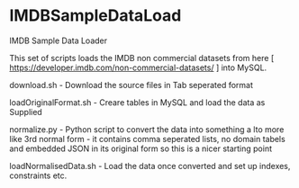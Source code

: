 # IMDBSampleDataLoad
IMDB Sample Data Loader

This set of scripts loads the IMDB non commercial datasets from here [ https://developer.imdb.com/non-commercial-datasets/ ]
into MySQL.

download.sh - Download the source files in Tab seperated format 

loadOriginalFormat.sh - Creare tables in MySQL and load the data as Supplied

normalize.py - Python script to convert the data into something a lto more like 3rd normal form - it contains comma seperated lists, no domain tabels and embedded JSON in its original form so this is a nicer starting point

loadNormalisedData.sh - Load the data once converted and set up indexes, constraints etc.

